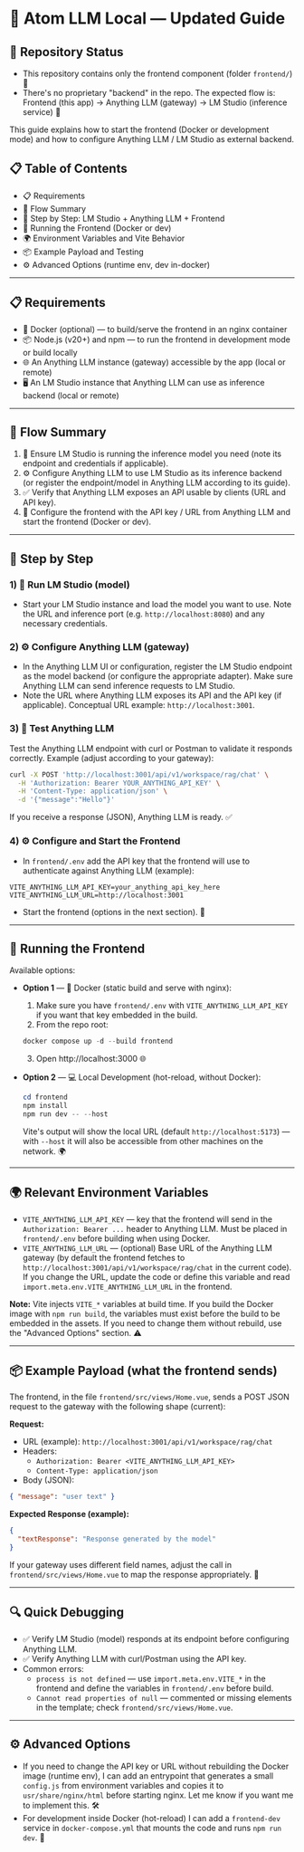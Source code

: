 # 🤖 Atom LLM Local — Updated Guide

## 📂 Repository Status
- This repository contains only the frontend component (folder `frontend/`) 🎨
- There's no proprietary "backend" in the repo. The expected flow is:
  Frontend (this app) -> Anything LLM (gateway) -> LM Studio (inference service) 🔄

This guide explains how to start the frontend (Docker or development mode) and how to configure Anything LLM / LM Studio as external backend.

## 📋 Table of Contents
- 📋 Requirements
- 🔄 Flow Summary
- 📝 Step by Step: LM Studio + Anything LLM + Frontend
- 🚀 Running the Frontend (Docker or dev)
- 🌍 Environment Variables and Vite Behavior
- 📦 Example Payload and Testing
- ⚙️ Advanced Options (runtime env, dev in-docker)

---

## 📋 Requirements

- 🐳 Docker (optional) — to build/serve the frontend in an nginx container
- 📦 Node.js (v20+) and npm — to run the frontend in development mode or build locally
- 🌐 An Anything LLM instance (gateway) accessible by the app (local or remote)
- 🖥️ An LM Studio instance that Anything LLM can use as inference backend (local or remote)

---

## 🔄 Flow Summary

1. 🚀 Ensure LM Studio is running the inference model you need (note its endpoint and credentials if applicable).
2. ⚙️ Configure Anything LLM to use LM Studio as its inference backend (or register the endpoint/model in Anything LLM according to its guide).
3. ✅ Verify that Anything LLM exposes an API usable by clients (URL and API key).
4. 🎯 Configure the frontend with the API key / URL from Anything LLM and start the frontend (Docker or dev).

---

## 📝 Step by Step

### 1) 🚀 Run LM Studio (model)

- Start your LM Studio instance and load the model you want to use. Note the URL and inference port (e.g. `http://localhost:8080`) and any necessary credentials.

### 2) ⚙️ Configure Anything LLM (gateway)

- In the Anything LLM UI or configuration, register the LM Studio endpoint as the model backend (or configure the appropriate adapter). Make sure Anything LLM can send inference requests to LM Studio.
- Note the URL where Anything LLM exposes its API and the API key (if applicable). Conceptual URL example: `http://localhost:3001`.

### 3) 🧪 Test Anything LLM

Test the Anything LLM endpoint with curl or Postman to validate it responds correctly. Example (adjust according to your gateway):

```bash
curl -X POST 'http://localhost:3001/api/v1/workspace/rag/chat' \
  -H 'Authorization: Bearer YOUR_ANYTHING_API_KEY' \
  -H 'Content-Type: application/json' \
  -d '{"message":"Hello"}'
```

If you receive a response (JSON), Anything LLM is ready. ✅

### 4) ⚙️ Configure and Start the Frontend

- In `frontend/.env` add the API key that the frontend will use to authenticate against Anything LLM (example):

```
VITE_ANYTHING_LLM_API_KEY=your_anything_api_key_here
VITE_ANYTHING_LLM_URL=http://localhost:3001
```

- Start the frontend (options in the next section). 🚀

---

## 🚀 Running the Frontend

Available options:

- **Option 1** — 🐳 Docker (static build and serve with nginx):

  1. Make sure you have `frontend/.env` with `VITE_ANYTHING_LLM_API_KEY` if you want that key embedded in the build.
  2. From the repo root:

  ```powershell
  docker compose up -d --build frontend
  ```

  3. Open http://localhost:3000 🌐

- **Option 2** — 💻 Local Development (hot-reload, without Docker):

  ```powershell
  cd frontend
  npm install
  npm run dev -- --host
  ```

  Vite's output will show the local URL (default `http://localhost:5173`) — with `--host` it will also be accessible from other machines on the network. 🌍

---

## 🌍 Relevant Environment Variables

- `VITE_ANYTHING_LLM_API_KEY` — key that the frontend will send in the `Authorization: Bearer ...` header to Anything LLM. Must be placed in `frontend/.env` before building when using Docker.
- `VITE_ANYTHING_LLM_URL` — (optional) Base URL of the Anything LLM gateway (by default the frontend fetches to `http://localhost:3001/api/v1/workspace/rag/chat` in the current code). If you change the URL, update the code or define this variable and read `import.meta.env.VITE_ANYTHING_LLM_URL` in the frontend.

**Note:** Vite injects `VITE_*` variables at build time. If you build the Docker image with `npm run build`, the variables must exist before the build to be embedded in the assets. If you need to change them without rebuild, use the "Advanced Options" section. ⚠️

---

## 📦 Example Payload (what the frontend sends)

The frontend, in the file `frontend/src/views/Home.vue`, sends a POST JSON request to the gateway with the following shape (current):

**Request:**

- URL (example): `http://localhost:3001/api/v1/workspace/rag/chat`
- Headers:
  - `Authorization: Bearer <VITE_ANYTHING_LLM_API_KEY>`
  - `Content-Type: application/json`
- Body (JSON):

```json
{ "message": "user text" }
```

**Expected Response (example):**

```json
{
  "textResponse": "Response generated by the model"
}
```

If your gateway uses different field names, adjust the call in `frontend/src/views/Home.vue` to map the response appropriately. 🔧

---

## 🔍 Quick Debugging

- ✅ Verify LM Studio (model) responds at its endpoint before configuring Anything LLM.
- ✅ Verify Anything LLM with curl/Postman using the API key.
- Common errors:
  - `process is not defined` — use `import.meta.env.VITE_*` in the frontend and define the variables in `frontend/.env` before build.
  - `Cannot read properties of null` — commented or missing elements in the template; check `frontend/src/views/Home.vue`.

---

## ⚙️ Advanced Options

- If you need to change the API key or URL without rebuilding the Docker image (runtime env), I can add an entrypoint that generates a small `config.js` from environment variables and copies it to `usr/share/nginx/html` before starting nginx. Let me know if you want me to implement this. 🛠️
- For development inside Docker (hot-reload) I can add a `frontend-dev` service in `docker-compose.yml` that mounts the code and runs `npm run dev`. 🔄
